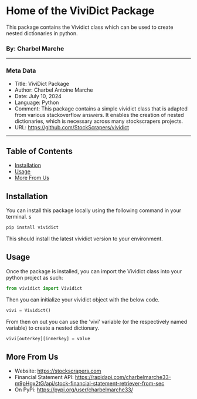# Home of the ViviDict Package
This package contains the Vividict class which can be used to create nested dictionaries in python.
### By: Charbel Marche
---
### Meta Data
* Title:    ViviDict Package
* Author:   Charbel Antoine Marche
* Date:     July 10, 2024 
* Language: Python
* Comment:  This package contains a simple vividict class that is adapted from various stackoverflow answers.
            It enables the creation of nested dictionaries, which is necessary across many stockscrapers projects.  
* URL:      https://github.com/StockScrapers/vividict
---
## Table of Contents
* [Installation](#installation)
* [Usage](#usage)
* [More From Us](#more-from-us)

## Installation
You can install this package locally using the following command in your terminal.
s
```bash
pip install vividict
```

This should install the latest vividict version to your environment.

## Usage
Once the package is installed, you can import the Vividict class into your python project as such:
```python
from vividict import Vividict
```

Then you can initialize your vividict object with the below code.
```python
vivi = Vividict()
```

From then on out you can use the 'vivi' variable (or the respectively named variable) to create a nested dictionary.
```python
vivi[outerkey][innerkey] = value
```

## More From Us
* Website: https://stockscrapers.com
* Financial Statement API: https://rapidapi.com/charbelmarche33-m9pHgx2tG/api/stock-financial-statement-retriever-from-sec
* On PyPi: https://pypi.org/user/charbelmarche33/
